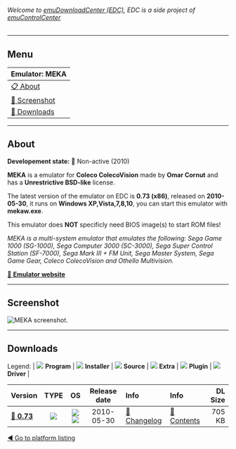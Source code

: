 ###### Welcome to [emuDownloadCenter (EDC)](https://github.com/PhoenixInteractiveNL/emuDownloadCenter/wiki/), EDC is a side project of [emuControlCenter](https://github.com/PhoenixInteractiveNL/emuControlCenter/wiki/)
***
## Menu
| **Emulator: MEKA** |
|:---------|
| [:clipboard: About](#about) |
| [:sunrise: Screenshot](#screenshot) |
| [:floppy_disk: Downloads](#downloads) |
***
## About
**Developement state:** :red_circle: Non-active (2010)

**MEKA** is a emulator for **Coleco ColecoVision** made by **Omar Cornut** and has a **Unrestrictive BSD-like** license.

The latest version of the emulator on EDC is **0.73 (x86)**, released on **2010-05-30**, it runs on **Windows XP,Vista,7,8,10**, you can start this emulator with **mekaw.exe**.

This emulator does **NOT** specificly need BIOS image(s) to start ROM files!

_MEKA is a multi-system emulator that emulates the following: Sega Game 1000 (SG-1000), Sega Computer 3000 (SC-3000), Sega Super Control Station (SF-7000), Sega Mark III + FM Unit, Sega Master System, Sega Game Gear, Coleco ColecoVision and Othello Multivision._

[:link: **Emulator website**](http://www.smspower.org/meka)
***
## Screenshot
![](https://raw.githubusercontent.com/PhoenixInteractiveNL/emuDownloadCenter/master/hooks/meka/emulator_screen_01.jpg "MEKA screenshot.")
***
## Downloads
Legend:
| ![](https://raw.githubusercontent.com/wiki/PhoenixInteractiveNL/emuDownloadCenter/images_misc/icon_program_24.png) **Program** | 
![](https://raw.githubusercontent.com/wiki/PhoenixInteractiveNL/emuDownloadCenter/images_misc/icon_installer_24.png) **Installer** | 
![](https://raw.githubusercontent.com/wiki/PhoenixInteractiveNL/emuDownloadCenter/images_misc/icon_source_code_24.png) **Source** | 
![](https://raw.githubusercontent.com/wiki/PhoenixInteractiveNL/emuDownloadCenter/images_misc/icon_extra_24.png) **Extra** | 
![](https://raw.githubusercontent.com/wiki/PhoenixInteractiveNL/emuDownloadCenter/images_misc/icon_plugin_24.png) **Plugin** | 
![](https://raw.githubusercontent.com/wiki/PhoenixInteractiveNL/emuDownloadCenter/images_misc/icon_driver_24.png) **Driver** | 
 
 
| Version  | TYPE | OS | Release date  | Info       | Info       | DL Size    |
|:---------|:----:|:--:|:-------------:|:-----------|:-----------|-----------:|
| [:floppy_disk: **0.73**](https://github.com/PhoenixInteractiveNL/edc-repo0002/raw/master/meka/0.73.7z) | ![](https://raw.githubusercontent.com/wiki/PhoenixInteractiveNL/emuDownloadCenter/images_misc/icon_program_24.png) | ![](https://raw.githubusercontent.com/wiki/PhoenixInteractiveNL/emuDownloadCenter/images_misc/logo_windows_24.png)![](https://raw.githubusercontent.com/wiki/PhoenixInteractiveNL/emuDownloadCenter/images_misc/icon_32-bit_24.png) | 2010-05-30 | [:page_facing_up: Changelog](https://github.com/PhoenixInteractiveNL/edc-repo0002/blob/master/meka/0.73_changelog.txt) | [:mag_right: Contents](https://github.com/PhoenixInteractiveNL/edc-repo0002/blob/master/meka/0.73_contents.txt) | 705 KB |

[:arrow_backward: Go to platform listing](https://github.com/PhoenixInteractiveNL/emuDownloadCenter/wiki/EDC-Platform-List)
